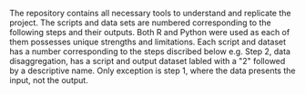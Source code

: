 
The repository contains all necessary tools to understand and replicate the project. The scripts and data sets are numbered corresponding to the following steps and their outputs. Both R and Python were used as each of them possesses unique strengths and limitations. Each script and dataset has a number corresponding to the steps discribed below e.g. Step 2, data disaggregation, has a script and output dataset labled with a "2" followed by a descriptive name. Only exception is step 1, where the data presents the input, not the output.
